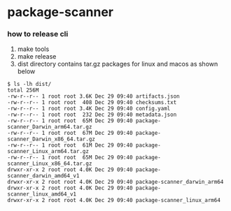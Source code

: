 # package-scanner

### how to release cli
1. make tools
2. make release
3. dist directory contains tar.gz packages for linux and macos as shown below
```
$ ls -lh dist/
total 256M
-rw-r--r-- 1 root root 3.6K Dec 29 09:40 artifacts.json
-rw-r--r-- 1 root root  408 Dec 29 09:40 checksums.txt
-rw-r--r-- 1 root root 3.4K Dec 29 09:40 config.yaml
-rw-r--r-- 1 root root  232 Dec 29 09:40 metadata.json
-rw-r--r-- 1 root root  65M Dec 29 09:40 package-scanner_Darwin_arm64.tar.gz
-rw-r--r-- 1 root root  67M Dec 29 09:40 package-scanner_Darwin_x86_64.tar.gz
-rw-r--r-- 1 root root  61M Dec 29 09:40 package-scanner_Linux_arm64.tar.gz
-rw-r--r-- 1 root root  65M Dec 29 09:40 package-scanner_Linux_x86_64.tar.gz
drwxr-xr-x 2 root root 4.0K Dec 29 09:40 package-scanner_darwin_amd64_v1
drwxr-xr-x 2 root root 4.0K Dec 29 09:40 package-scanner_darwin_arm64
drwxr-xr-x 2 root root 4.0K Dec 29 09:40 package-scanner_linux_amd64_v1
drwxr-xr-x 2 root root 4.0K Dec 29 09:40 package-scanner_linux_arm64
```